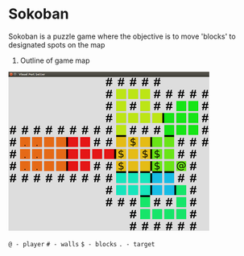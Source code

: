 # Sokoban

Sokoban is a puzzle game where the objective is to move 'blocks' to designated spots on the map

1. Outline of game map

!["Screenshot of outline" ](https://github.com/phamjoe/sokoban-game/blob/master/outline.png)

`@ - player`
`# - walls`
`$ - blocks`
`. - target`

